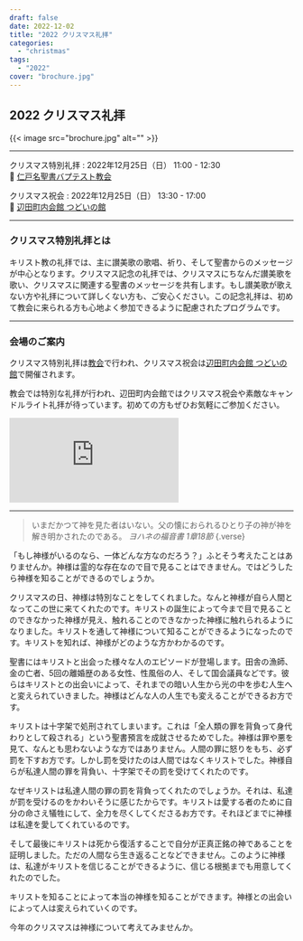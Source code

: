 ```yaml
---
draft: false
date: 2022-12-02
title: "2022 クリスマス礼拝"
categories:
  - "christmas"
tags:
  - "2022"
cover: "brochure.jpg"
---
```


## 2022 クリスマス礼拝

{{< image src="brochure.jpg" alt="" >}}

---

クリスマス特別礼拝
: 2022年12月25日（日） 11:00 - 12:30  
📍 [仁戸名聖書バプテスト教会](/access)

クリスマス祝会
: 2022年12月25日（日） 13:30 - 17:00  
📍 <a href="https://maps.app.goo.gl/m2MRgFTcUewUbQ9f6" target="_blank">辺田町内会館 つどいの館</a>

---

### クリスマス特別礼拝とは

キリスト教の礼拝では、主に讃美歌の歌唱、祈り、そして聖書からのメッセージが中心となります。クリスマス記念の礼拝では、クリスマスにちなんだ讃美歌を歌い、クリスマスに関連する聖書のメッセージを共有します。もし讃美歌が歌えない方や礼拝について詳しくない方も、ご安心ください。この記念礼拝は、初めて教会に来られる方も心地よく参加できるように配慮されたプログラムです。

---

### 会場のご案内

クリスマス特別礼拝は[教会](/access)で行われ、クリスマス祝会は<a href="https://maps.app.goo.gl/m2MRgFTcUewUbQ9f6" target="_blank">辺田町内会館 つどいの館</a>で開催されます。

教会では特別な礼拝が行われ、辺田町内会館ではクリスマス祝会や素敵なキャンドルライト礼拝が待っています。初めての方もぜひお気軽にご参加ください。

<iframe src="https://www.google.com/maps/embed?pb=!1m14!1m8!1m3!1d1622.6749047559663!2d140.17995532199188!3d35.569756844227!3m2!1i1024!2i768!4f13.1!3m3!1m2!1s0x60229bc01aa9b51d%3A0x4eca36d4487bef98!2z6L6655Sw55S65YaF5Lya6aSoIOOBpOOBqeOBhOOBrumkqA!5e0!3m2!1sja!2sjp!4v1700900318499!5m2!1sja!2sjp" style="border:0;" allowfullscreen="" loading="lazy" referrerpolicy="no-referrer-when-downgrade"></iframe>

---

> いまだかつて神を見た者はいない。父の懐におられるひとり子の神が神を解き明かされたのである。
> <cite>ヨハネの福音書 1章18節</cite>
{.verse}

「もし神様がいるのなら、一体どんな方なのだろう？」ふとそう考えたことはありませんか。神様は霊的な存在なので目で見ることはできません。ではどうしたら神様を知ることができるのでしょうか。

クリスマスの日、神様は特別なことをしてくれました。なんと神様が自ら人間となってこの世に来てくれたのです。キリストの誕生によって今まで目で見ることのできなかった神様が見え、触れることのできなかった神様に触れられるようになりました。キリストを通して神様について知ることができるようになったのです。キリストを知れば、神様がどのような方かわかるのです。

聖書にはキリストと出会った様々な人のエピソードが登場します。田舎の漁師、金の亡者、5回の離婚歴のある女性、性風俗の人、そして国会議員などです。彼らはキリストとの出会いによって、それまでの暗い人生から光の中を歩む人生へと変えられていきました。神様はどんな人の人生でも変えることができるお方です。

キリストは十字架で処刑されてしまいます。これは「全人類の罪を背負って身代わりとして殺される」という聖書預言を成就させるためでした。神様は罪や悪を見て、なんとも思わないような方ではありません。人間の罪に怒りをもち、必ず罰を下すお方です。しかし罰を受けたのは人間ではなくキリストでした。神様自らが私達人間の罪を背負い、十字架でその罰を受けてくれたのです。

なぜキリストは私達人間の罪の罰を背負ってくれたのでしょうか。それは、私達が罰を受けるのをかわいそうに感じたからです。キリストは愛する者のために自分の命さえ犠牲にして、全力を尽くしてくださるお方です。それほどまでに神様は私達を愛してくれているのです。

そして最後にキリストは死から復活することで自分が正真正銘の神であることを証明しました。ただの人間なら生き返ることなどできません。このように神様は、私達がキリストを信じることができるように、信じる根拠までも用意してくれたのでした。

キリストを知ることによって本当の神様を知ることができます。神様との出会いによって人は変えられていくのです。

今年のクリスマスは神様について考えてみませんか。 
